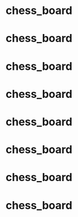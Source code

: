 # chess_board
# chess_board
# chess_board
# chess_board
# chess_board
# chess_board
# chess_board
# chess_board
